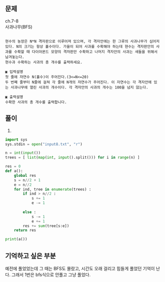 ## 문제  
ch.7-8  
사과나무(BFS)  

```

현수의 농장은 N*N 격자판으로 이루어져 있으며, 각 격자안에는 한 그루의 사과나무가 심어저 있다. N의 크기는 항상 홀수이다. 가을이 되어 사과를 수확해야 하는데 현수는 격자판안의 사 과를 수확할 때 다이아몬드 모양의 격자판만 수확하고 나머지 격자안의 사과는 새들을 위해서 남겨놓는다.
현수과 수확하는 사과의 총 개수를 출력하세요.

▣ 입력설명
첫 줄에 자연수 N(홀수)이 주어진다.(3<=N<=20)
두 번째 줄부터 N줄에 걸쳐 각 줄에 N개의 자연수가 주어진다. 이 자연수는 각 격자안에 있는 사과나무에 열린 사과의 개수이다. 각 격자안의 사과의 개수는 100을 넘지 않는다.

▣ 출력설명
수확한 사과의 총 개수를 출력합니다.

```

## 풀이
1. 
```python
import sys
sys.stdin = open("input8.txt", "r")

n = int(input())
trees = [ list(map(int, input().split())) for i in range(n) ]

res = 0
def a():
    global res
    s = n//2 + 1
    e = n//2
    for ind, tree in enumerate(trees) :
        if ind > n//2 :
            s += 1
            e -= 1
            
        else :
            s -= 1
            e += 1
        res += sum(tree[s:e])
    return res

print(a())
```

## 기억하고 싶은 부분
예전에 풀었었는데 그 때는 BFS도 몰랐고, 시간도 오래 걸리고 힘들게 풀었던 기억이 난다. 그래서 1번은 bfs식으로 안풀고 그냥 풀었다. 